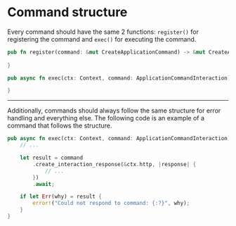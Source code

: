 # Command structure
Every command should have the same 2 functions: `register()` for registering the command and `exec()` for executing the command.

```rs
pub fn register(command: &mut CreateApplicationCommand) -> &mut CreateApplicationCommand {
    
}
```

```rs
pub async fn exec(ctx: Context, command: ApplicationCommandInteraction) {

}
```
--- 
Additionally, commands should always follow the same structure for error handling and everything else. The following code is an example of a command that follows the structure.

```rs
pub async fn exec(ctx: Context, command: ApplicationCommandInteraction) {
    // ...

    let result = command
        .create_interaction_response(&ctx.http, |response| {
            // ...
        })
        .await;

    if let Err(why) = result {
        error!("Could not respond to command: {:?}", why);
    }
}
```